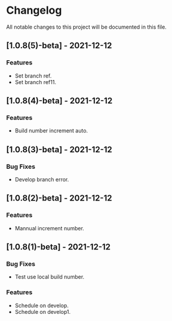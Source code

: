 # Changelog
All notable changes to this project will be documented in this file.

## [1.0.8(5)-beta] - 2021-12-12

### Features

- Set branch ref.
- Set branch ref11.

<!-- generated by git-cliff -->
## [1.0.8(4)-beta] - 2021-12-12

### Features

- Build number increment auto.

<!-- generated by git-cliff -->
## [1.0.8(3)-beta] - 2021-12-12

### Bug Fixes

- Develop branch error.

<!-- generated by git-cliff -->
## [1.0.8(2)-beta] - 2021-12-12

### Features

- Mannual increment number.

<!-- generated by git-cliff -->
## [1.0.8(1)-beta] - 2021-12-12

### Bug Fixes

- Test use local build number.

### Features

- Schedule on develop.
- Schedule on develop1.

<!-- generated by git-cliff -->
